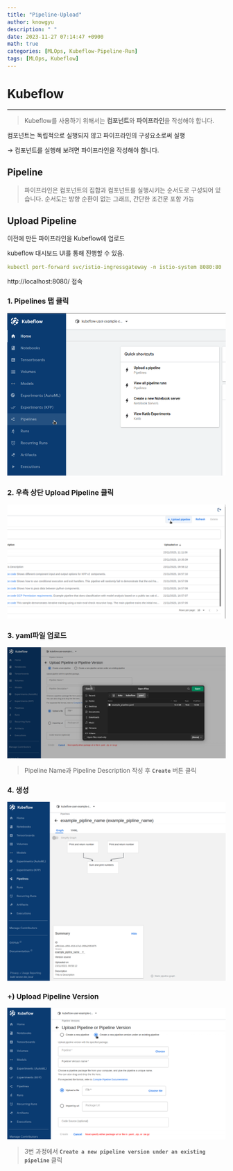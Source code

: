 ```yaml
---
title: "Pipeline-Upload"
author: knowgyu
description: " "
date: 2023-11-27 07:14:47 +0900
math: true
categories: [MLOps, Kubeflow-Pipeline-Run]
tags: [MLOps, Kubeflow]
---
```


# Kubeflow

---

> Kubeflow를 사용하기 위해서는 **컴포넌트**와 **파이프라인**을 작성해야 합니다.


컴포넌트는 독립적으로 실행되지 않고 파이프라인의 구성요소로써 실행

→ 컴포넌트를 실행해 보려면 파이프라인을 작성해야 합니다.

## Pipeline

> 파이프라인은 컴포넌트의 집합과 컴포넌트를 실행시키는 순서도로 구성되어 있습니다.
순서도는 방향 순환이 없는 그래프, 간단한 조건문 포함 가능


## Upload Pipeline

이전에 만든 파이프라인을 Kubeflow에 업로드

kubeflow 대시보드 UI를 통해 진행할 수 있음.

```yaml
kubectl port-forward svc/istio-ingressgateway -n istio-system 8080:80
```

http://localhost:8080/ 접속

### 1. Pipelines 탭 클릭

![Untitled](/assets/img/kubeflow/kubepipe601.png)

### 2. 우측 상단 Upload Pipeline 클릭

![Untitled](/assets/img/kubeflow/kubepipe602.png)

### 3. yaml파일 업로드

![Untitled](/assets/img/kubeflow/kubepipe603.png)

> Pipeline Name과 Pipeline Description 작성 후 **`Create`** 버튼 클릭
 

### 4. 생성

![Untitled](/assets/img/kubeflow/kubepipe604.png)

### +) Upload Pipeline Version

![Untitled](/assets/img/kubeflow/kubepipe605.png)

> 3번 과정에서 **`Create a new pipeline version under an existing pipeline`** 클릭
